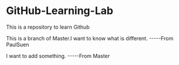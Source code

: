 # GitHub-Learning-Lab
This is a repository to learn Github

This is a branch of Master.I want to know what is different.
-----From PaulSuen

I want to add something.
-----From Master
